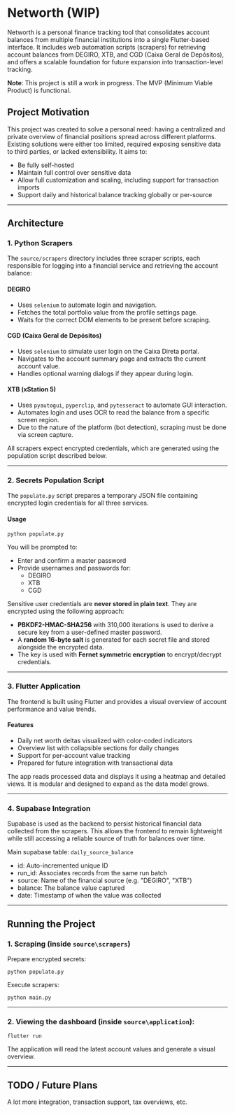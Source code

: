 # Networth (WIP)

Networth is a personal finance tracking tool that consolidates account balances from multiple financial institutions into a single Flutter-based interface. 
It includes web automation scripts (scrapers) for retrieving account balances from DEGIRO, XTB, and CGD (Caixa Geral de Depósitos), and offers a scalable foundation for future expansion into transaction-level tracking.

**Note**: This project is still a work in progress. The MVP (Minimum Viable Product) is functional.

## Project Motivation

This project was created to solve a personal need: having a centralized and private overview of financial positions spread across different platforms. 
Existing solutions were either too limited, required exposing sensitive data to third parties, or lacked extensibility. It aims to:

- Be fully self-hosted
- Maintain full control over sensitive data
- Allow full customization and scaling, including support for transaction imports
- Support daily and historical balance tracking globally or per-source

---

## Architecture

### 1. Python Scrapers

The `source/scrapers` directory includes three scraper scripts, each responsible for logging into a financial service and retrieving the account balance:

#### DEGIRO

- Uses `selenium` to automate login and navigation.
- Fetches the total portfolio value from the profile settings page.
- Waits for the correct DOM elements to be present before scraping.

#### CGD (Caixa Geral de Depósitos)

- Uses `selenium` to simulate user login on the Caixa Direta portal.
- Navigates to the account summary page and extracts the current account value.
- Handles optional warning dialogs if they appear during login.

#### XTB (xStation 5)

- Uses `pyautogui`, `pyperclip`, and `pytesseract` to automate GUI interaction.
- Automates login and uses OCR to read the balance from a specific screen region.
- Due to the nature of the platform (bot detection), scraping must be done via screen capture.

All scrapers expect encrypted credentials, which are generated using the population script described below.

---

### 2. Secrets Population Script

The `populate.py` script prepares a temporary JSON file containing encrypted login credentials for all three services.

#### Usage

```
python populate.py
```

You will be prompted to:

- Enter and confirm a master password
- Provide usernames and passwords for:
  - DEGIRO
  - XTB
  - CGD
 
Sensitive user credentials are **never stored in plain text**. They are encrypted using the following approach:

- **PBKDF2-HMAC-SHA256** with 310,000 iterations is used to derive a secure key from a user-defined master password.
- A **random 16-byte salt** is generated for each secret file and stored alongside the encrypted data.
- The key is used with **Fernet symmetric encryption** to encrypt/decrypt credentials.

---

### 3. Flutter Application

The frontend is built using Flutter and provides a visual overview of account performance and value trends.

#### Features

- Daily net worth deltas visualized with color-coded indicators
- Overview list with collapsible sections for daily changes
- Support for per-account value tracking
- Prepared for future integration with transactional data

The app reads processed data and displays it using a heatmap and detailed views. It is modular and designed to expand as the data model grows.

---

### 4. Supabase Integration

Supabase is used as the backend to persist historical financial data collected from the scrapers.
This allows the frontend to remain lightweight while still accessing a reliable source of truth for balances over time.

Main supabase table: ```daily_source_balance```
- id: Auto-incremented unique ID
- run_id: Associates records from the same run batch
- source: Name of the financial source (e.g. "DEGIRO", "XTB")
- balance: The balance value captured
- date: Timestamp of when the value was collected

---

## Running the Project

### 1. Scraping (inside ```source\scrapers```)

Prepare encrypted secrets:
```
python populate.py
```

Execute scrapers:
```
python main.py
```

---

### 2. Viewing the dashboard (inside ```source\application```):
```
flutter run
```

The application will read the latest account values and generate a visual overview.

---

## TODO / Future Plans

A lot more integration, transaction support, tax overviews, etc.
